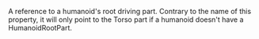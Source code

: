 A reference to a humanoid's root driving part. Contrary to the name of
this property, it will only point to the Torso part if a humanoid doesn't
have a HumanoidRootPart.